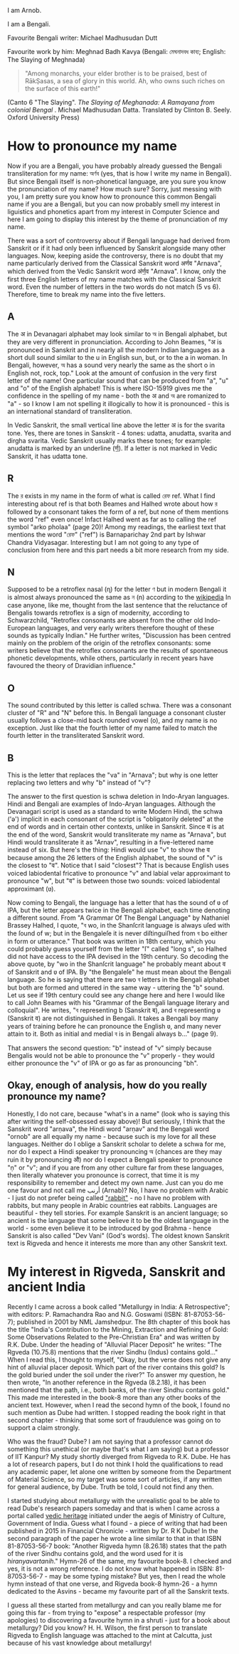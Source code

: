 I am Arnob. 

I am a Bengali.

Favourite Bengali writer: Michael Madhusudan Dutt

Favourite work by him: Meghnad Badh Kavya (Bengali: মেঘনাদবধ কাব্য; English: The Slaying of Meghnada)

> "Among monarchs, your elder brother is to be praised, best of RākṢasas, a sea of glory in this world. Ah, who owns such riches on the surface of this earth!"
<p> (Canto 6 "The Slaying". <cite> The Slaying of Meghanada: A Ramayana from colonial Bengal </cite>. Michael Madhusudan Datta. Translated by Clinton B. Seely. Oxford University Press) </p>

# How to pronounce my name

Now if you are a Bengali, you have probably already guessed the Bengali transliteration for my name: অর্ণব (yes, that is how I write my name in Bengali).
But since Bengali itself is non-phonetical language, are you sure you know the pronunciation of my name? How much sure?
Sorry, just messing with you, I am pretty sure you know how to pronounce this common Bengali name if you are a Bengali, but you can now probably smell my interest in liguistics and phonetics apart from my interest in Computer Science and here I am going to display this interest by the theme of pronunciation of my name.

There was a sort of controversy about if Bengali language had derived from Sanskrit or if it had only been influenced by Sanskrit alongside many other languages. 
Now, keeping aside the controversy, there is no doubt that my name particularly derived from the Classical Sanskrit word अर्णव "Arnava", which derived from the Vedic Sanskrit word अ॑र्ण॒व "Arnava". 
I know, only the first three English letters of my name matches with the Classical Sanskrit word. Even the number of letters in the two words do not match (5 vs 6).
Therefore, time to break my name into the five letters.

## A
The अ in Devanagari alphabet may look similar to অ in Bengali alphabet, but they are very different in pronunciation.
According to John Beames, "अ is pronounced in Sanskrit and in nearly all the modern Indian languages as a short dull sound similar to the u in English sun, but, or to the a in woman. In Bengali, however, অ has a sound very nearly the same as the short o in English not, rock, top."
Look at the amount of confusion in the very first letter of the name! One particular sound that can be produced from "a", "u" and "o" of the English alphabet!
This is where ISO-15919 gives me the confidence in the spelling of my name - both the अ and অ are romanized to "a" - so I know I am not spelling it illogically to how it is pronounced - this is an international standard of transliteration.

In Vedic Sanskrit, the small vertical line above the letter अ is for the svarita tone. Yes, there are tones in Sanskrit - 4 tones: udatta, anudatta, svarita and dirgha svarita. Vedic Sanskrit usually marks these tones; for example: anudatta is marked by an underline (र्ण॒). If a letter is not marked in Vedic Sanskrit, it has udatta tone.

## R
The র exists in my name in the form of what is called রেফ ref. What I find interesting about ref is that both Beames and Halhed wrote about how র followed by a consonant takes the form of a ref, but none of them mentions the word "ref" even once! Infact Halhed went as far as to calling the ref symbol "arko pholaa" (page 20)! Among my readings, the earliest text that mentions the word "রেফ" ("ref") is Barnaparichay 2nd part by Ishwar Chandra Vidyasagar. Interesting but I am not going to any type of conclusion from here and this part needs a bit more research from my side.

## N
Supposed to be a retroflex nasal (ɳ) for the letter ণ but in modern Bengali it is almost always pronounced the same as ন (n) according to the [wikipedia](https://en.wikipedia.org/wiki/Bengali_alphabet#cite_ref-30) In case anyone, like me, thought from the last sentence that the reluctance of Bengalis towards retroflex is a sign of modernity, according to Schwarzchild, "Retroflex consonants are absent from the other old Indo-European languages, and very early writers therefore thought of these sounds as typically Indian." He further writes, "Discussion has been centred mainly on the problem of the origin of the retroflex consonants: some writers believe that the retroflex consonants are the results of spontaneous phonetic developments, while others, particularly in recent years have favoured the theory of Dravidian influence."

## O
The sound contributed by this letter is called schwa. There was a consonant cluster of "R" and "N" before this. 
In Bengali language a consonant cluster usually follows a close-mid back rounded vowel (o), and my name is no exception.
Just like that the fourth letter of my name failed to match the fourth letter in the transliterated Sanskrit word.

## B
This is the letter that replaces the "va" in "Arnava"; but why is one letter replacing two letters and why "b" instead of "v"?

The answer to the first question is schwa deletion in Indo-Aryan languages. Hindi and Bengali are examples of Indo-Aryan languages.
Although the Devanagari script is used as a standard to write Modern Hindi, the schwa ('ə') implicit in each consonant of the script is "obligatorily deleted" at the end of words and in certain other contexts, unlike in Sanskrit. Since व is at the end of the word, Sanskrit would transliterate my name as "Arnava", but Hindi would transliterate it as "Arnav", resulting in a five-lettered name instead of six. But here's the thing: Hindi would use "v" to show the व because among the 26 letters of the English alphabet, the sound of "v" is the closest to "व". Notice that I said "closest"? That is because English uses voiced labiodental fricative to pronounce "v" and labial velar approximant to pronounce "w", but "व" is between those two sounds:  voiced labiodental approximant (ʋ). 

Now coming to Bengali, the language has a letter that has the sound of ʋ of IPA, but the letter appears twice in the Bengali alphabet, each time denoting a different sound. 
From "A Grammar Of The Bengal Language" by Nathaniel Brassey Halhed, I quote, "ব wo, in the Shanſcrit language is always uſed with the ſound of w; but in the Bengaleſe it is never diſtinguiſhed from ব bo either in form or utterance." That book was written in 18th century, which you could probably guess yourself from the letter "ſ" called "long s", so Halhed did not have access to the IPA devised in the 19th century. So decoding the above quote, by "wo in the Shanſcrit language" he probably meant about व of Sanskrit and ʋ of IPA. By "the Bengaleſe" he must mean about the Bengali language. So he is saying that there are two ব letters in the Bengali alphabet but both are formed and uttered in the same way - uttering the "b" sound. 
Let us see if 19th century could see any change here and here I would like to call John Beames with his "Grammar of the Bengali language literary and colloquial". He writes, "ব representing b (Sanskrit ब), and ব representing ʋ (Sanskrit व) are not distinguished in Bengali. It takes a Bengali boy many years of training before he can pronounce the English ʋ, and many never attain to it. Both as initial and medial ব is in Bengali always b..." (page 9). 

That answers the second question: "b" instead of "v" simply because Bengalis would not be able to pronounce the "v" properly - they would either pronounce the "v" of IPA or go as far as pronouncing "bh".

## Okay, enough of analysis, how do you really pronounce my name?
Honestly, I do not care, because "what's in a name" (look who is saying this after writing the self-obsessed essay above)! But seriously, I think that the Sanskrit word "arṇava", the Hindi word "arṇav" and the Bengali word "ornob" are all equally my name - because such is my love for all these languages. Neither do I oblige a Sanskrit scholar to delete a schwa for me, nor do I expect a Hindi speaker try pronouncing অ (chances are they may ruin it by pronouncing औ) nor do I expect a Bengali speaker to pronounce "ṇ" or "v"; and if you are from any other culture far from these languages, then literally whatever you pronounce is correct, that time it is my responsibility to remember and detect my own name. Just can you do me one favour and not call me أرنب (Arnab)? No, I have no problem with Arabic - I just do not prefer being called ["rabbit"](https://www.youtube.com/watch?v=9hq1qrwVnVg) - no I have no problem with rabbits, but many people in Arabic countries eat rabbits. Languages are beautiful - they tell stories. For example Sanskrit is an ancient language; so ancient is the language that some believe it to be the oldest language in the world - some even believe it to be introduced by god Brahma - hence Sanskrit is also called "Dev Vani" (God's words). The oldest known Sanskrit text is Rigveda and hence it interests me more than any other Sanskrit text.

# My interest in Rigveda, Sanskrit and ancient India
Recently I came across a book called "Metallurgy in India: A Retrospective"; with editors: P. Ramachandra Rao and N.G. Goswami (ISBN: 81-87053-56-7); published in 2001 by NML Jamshedpur. The 8th chapter of this book has the title "India's Contribution to the Mining, Extraction and Refining of Gold: Some Observations Related to the Pre-Christian Era" and was written by R.K. Dube. Under the heading of "Alluvial Placer Deposit" he writes: "The Rgveda (10.75.8) mentions that the river Sindhu (Indus) contains gold..." When I read this, I thought to myself, "Okay, but the verse does not give any hint of alluvial placer deposit. Which part of the river contains this gold? Is the gold buried under the soil under the river?" To answer my question, he then wrote, "In another reference in the Rgveda (8.2.18), it has been mentioned that the path, i.e., both banks, of the river Sindhu contains gold." This made me interested in the book-8 more than any other books of the ancient text. However, when I read the second hymn of the book, I found no such mention as Dube had written. I stopped reading the book right in that second chapter - thinking that some sort of fraudulence was going on to support a claim strongly. 

Who was the fraud? Dube? I am not saying that a professor cannot do something this unethical (or maybe that's what I am saying) but a professor of IIT Kanpur? My study shortly diverged from Rigveda to R.K. Dube. He has a lot of research papers, but I do not think I hold the qualifications to read any academic paper, let alone one written by someone from the Department of Material Science, so my target was some sort of articles, if any written for general audience, by Dube. Truth be told, I could not find any then. 

I started studying about metallurgy with the unrealistic goal to be able to read Dube's research papers someday and that is when I came across a portal called [vedic heritage](https://vedicheritage.gov.in/) initiated under the aegis of Ministry of Culture, Government of India. Guess what I found - a piece of writing that had been published in 2015 in Financial Chronicle - written by Dr. R K Dube!
In the second paragraph of the paper he wrote a line similar to that in that ISBN 81-87053-56-7 book: "Another Rigveda hymn (8.26.18) states that the path of the river Sindhu contains gold, and the word used for it is *hiranyavartanih*." Hymn-26 of the same, my favourite book-8. I checked and yes, it is not a wrong reference. I do not know what happened in ISBN: 81-87053-56-7 - may be some typing mistake? But yes, then I read the whole hymn instead of that one verse, and Rigveda book-8 hymn-26 - a hymn dedicated to the Asvins - became my favourite part of all the Sanskrit texts.

I guess all these started from metallurgy and can you really blame me for going this far - from trying to "expose" a respectable professor (my apologies) to discovering a favourite hymn in a shruti - just for a book about metallurgy? Did you know? H. H. Wilson, the first person to translate Rigveda to English language was attached to the mint at Calcutta, just because of his vast knowledge about metallurgy!
